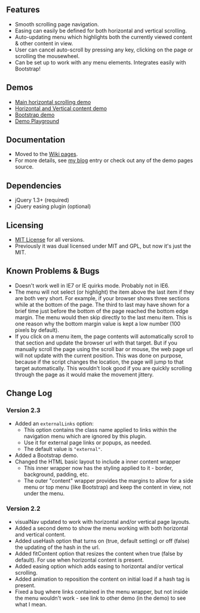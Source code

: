 ## Features

* Smooth scrolling page navigation.
* Easing can easily be defined for both horizontal and vertical scrolling.
* Auto-updating menu which highlights both the currently viewed content &amp; other content in view.
* User can cancel auto-scroll by pressing any key, clicking on the page or scrolling the mousewheel.
* Can be set up to work with any menu elements. Integrates easily with Bootstrap!

## Demos

* [Main horizontal scrolling demo](http://mottie.github.com/visualNav/index.html)
* [Horizontal and Vertical content demo](http://mottie.github.com/visualNav/index2.html)
* [Bootstrap demo](http://mottie.github.com/visualNav/bootstrap.html)
* [Demo Playground](http://jsfiddle.net/Pw5vJ/)

## Documentation
* Moved to the [Wiki pages](https://github.com/Mottie/visualNav/wiki).
* For more details, see [my blog](http://wowmotty.blogspot.com/2010/07/visual-navigation.html) entry or check out any of the demo pages source.

## Dependencies

* jQuery 1.3+ (required)
* jQuery easing plugin (optional)

## Licensing

* [MIT License](http://www.opensource.org/licenses/mit-license.php) for all versions.
* Previously it was dual licensed under MIT and GPL, but now it's just the MIT.

## Known Problems &amp; Bugs

* Doesn't work well in IE7 or IE quirks mode. Probably not in IE6.
* The menu will not select (or highlight) the item above the last item if they are both very short. For example, if your browser shows three sections while at the bottom of the page. The third to last may have shown for a brief time just before the bottom of the page reached the bottom edge margin. The menu would then skip directly to the last menu item. This is one reason why the bottom margin value is kept a low number (100 pixels by default).
* If you click on a menu item, the page contents will automatically scroll to that section and update the browser url with that target. But if you manually scroll the page using the scroll bar or mouse, the web page url will not update with the current position. This was done on purpose, because if the script changes the location, the page will jump to that target automatically. This wouldn't look good if you are quickly scrolling through the page as it would make the movement jittery.

## Change Log

### Version 2.3

* Added an `externalLinks` option:
  * This option contains the class name applied to links within the navigation menu which are ignored by this plugin.
  * Use it for external page links or popups, as needed.
  * The default value is `"external"`.
* Added a Bootstrap demo.
* Changed the HTML basic layout to include a inner content wrapper
  * This inner wrapper now has the styling applied to it - border, background, padding, etc.
  * The outer "content" wrapper provides the margins to allow for a side menu or top menu (like Bootstrap) and keep the content in view, not under the menu.

### Version 2.2

* visualNav updated to work with horizontal and/or vertical page layouts.
* Added a second demo to show the menu working with both horizontal and vertical content.
* Added useHash option that turns on (true, default setting) or off (false) the updating of the hash in the url.
* Added fitContent option that resizes the content when true (false by default). For use when horizontal content is present.
* Added easing option which adds easing to horizontal and/or vertical scrolling.
* Added animation to reposition the content on initial load if a hash tag is present.
* Fixed a bug where links contained in the menu wrapper, but not inside the menu wouldn't work - see link to other demo (in the demo) to see what I mean.